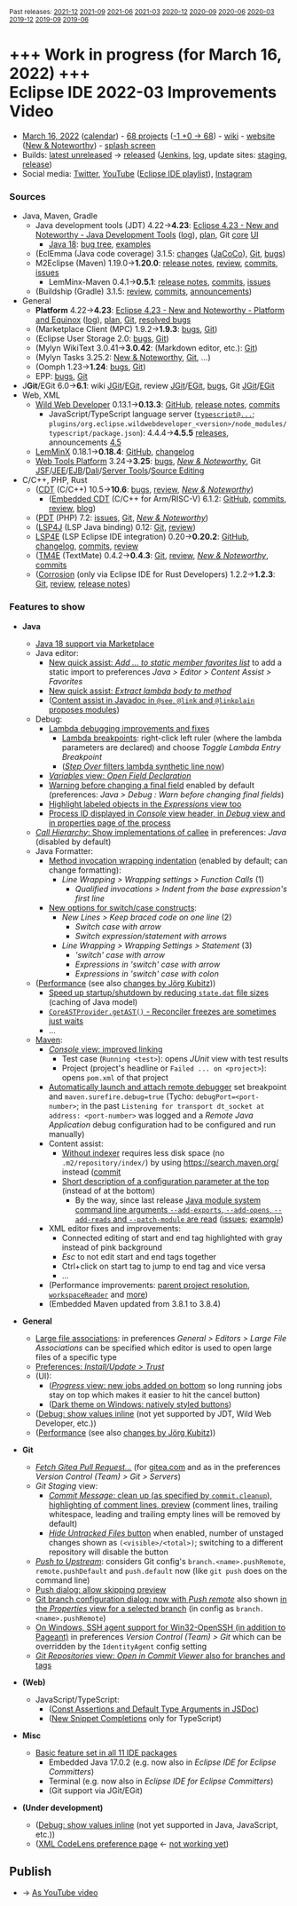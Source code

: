 <sup>Past releases:
[2021-12](https://github.com/howlger/Eclipse-IDE-improvements-videos/tree/2021-12)
[2021-09](https://github.com/howlger/Eclipse-IDE-improvements-videos/tree/2021-09)
[2021-06](https://github.com/howlger/Eclipse-IDE-improvements-videos/tree/2021-06)
[2021-03](https://github.com/howlger/Eclipse-IDE-improvements-videos/tree/2021-03)
[2020-12](https://github.com/howlger/Eclipse-IDE-improvements-videos/tree/2020-12)
[2020-09](https://github.com/howlger/Eclipse-IDE-improvements-videos/tree/2020-09)
[2020-06](https://github.com/howlger/Eclipse-IDE-improvements-videos/tree/2020-06)
[2020-03](https://github.com/howlger/Eclipse-IDE-improvements-videos/tree/2020-03)
[2019-12](https://github.com/howlger/Eclipse-IDE-improvements-videos/tree/2019-12)
[2019-09](https://github.com/howlger/Eclipse-IDE-improvements-videos/tree/2019-09)
[2019-06](https://github.com/howlger/Eclipse-IDE-improvements-videos/tree/2019-06)
</sup>

# +++ Work in progress (for March 16, 2022) +++<br> Eclipse IDE 2022-03 Improvements Video

* [March 16, 2022](https://calendar.google.com/calendar/event?eid=MG5na2VxbGIzdTYxcW80MGFjbzZ2bW9nbnAgZ2NoczdubTRudnBtODM3NDY5ZGRqOXRqbGtAZw&ctz=Europe/Berlin) ([calendar](https://calendar.google.com/calendar/embed?src=gchs7nm4nvpm837469ddj9tjlk@group.calendar.google.com&ctz=Europe/Berlin)) - [68 projects](https://projects.eclipse.org/releases/2022-03) ([-1 +0 → 68](projects_diff.txt)) - [wiki](https://wiki.eclipse.org/Category:SimRel-2022-03) - [website](https://eclipse.org/eclipseide/2022-03) ([New & Noteworthy](https://eclipse.org/eclipseide/2022-03/noteworthy)) - [splash screen](https://bugs.eclipse.org/bugs/show_bug.cgi?id=569333)
* Builds: [latest unreleased](https://download.eclipse.org/technology/epp/staging/) → [released](https://download.eclipse.org/technology/epp/downloads/release/2022-03/) ([Jenkins](https://ci.eclipse.org/packaging/job/simrel.epp-tycho-build), [log](https://git.eclipse.org/c/simrel/org.eclipse.simrel.build.git/log/), update sites: [staging](https://download.eclipse.org/staging/2022-03), [release](http://download.eclipse.org/releases/2022-03))
* Social media: [Twitter](http://twitter.com/EclipseJavaIDE), [YouTube](https://www.youtube.com/user/EclipseFdn) ([Eclipse IDE playlist](https://www.youtube.com/playlist?list=PLy7t4z5SYNaSNjL60ofpwVhfA7mOF3Pgk)), [Instagram](https://www.instagram.com/eclipsejavaide)


### Sources

* Java, Maven, Gradle
    * Java development tools (JDT) 4.22→**4.23**: [Eclipse 4.23 - New and Noteworthy - Java Development Tools](https://www.eclipse.org/eclipse/news/4.23/jdt.php) ([log](https://git.eclipse.org/c/www.eclipse.org/eclipse/news.git/log/)), [plan](https://www.eclipse.org/projects/project-plan.php?planurl=http://www.eclipse.org/eclipse/development/plans/eclipse_project_plan_4_23.xml#themes_and_priorities), Git [core](https://git.eclipse.org/c/jdt/eclipse.jdt.core.git/log/) [UI](https://git.eclipse.org/c/jdt/eclipse.jdt.ui.git/log/)
        * [Java 18](https://jdk.java.net/18/): [bug tree](https://bugs.eclipse.org/bugs/showdependencytree.cgi?id=575752&hide_resolved=0), [examples](https://wiki.eclipse.org/Java18/Examples)
    * (EclEmma (Java code coverage) 3.1.5: [changes](https://www.eclemma.org/changes.html) ([JaCoCo](https://www.jacoco.org/jacoco/trunk/doc/changes.html)), [Git](https://github.com/eclipse/eclemma/commits/master), [bugs](https://bugs.eclipse.org/bugs/buglist.cgi?product=Eclemma&query_format=advanced&order=changeddate%20DESC))
    * M2Eclipse (Maven) 1.19.0→**1.20.0**: [release notes](https://github.com/eclipse-m2e/m2e-core/blob/master/RELEASE_NOTES.md#1200), [review](https://projects.eclipse.org/projects/technology.m2e/reviews/1.20.0-release-review), [commits](https://github.com/eclipse-m2e/m2e-core/compare/1.19.0...1.20.0), [issues](https://github.com/eclipse-m2e/m2e-core/issues?q=is%3Aissue+sort%3Aupdated-desc+is%3Aclosed)
        * LemMinx-Maven 0.4.1→**0.5.1**: [release notes](https://github.com/eclipse/lemminx-maven/blob/master/RELEASE_NOTES.md#051), [commits](https://github.com/eclipse/lemminx-maven/compare/0.4.1...0.5.1), [issues](https://github.com/eclipse/lemminx-maven/issues?q=is%3Aissue+sort%3Aupdated-desc+is%3Aclosed)
    * (Buildship (Gradle) 3.1.5: [review](https://projects.eclipse.org/projects/tools.buildship/releases/3.1.5), [commits](https://github.com/eclipse/buildship/commits/master), [announcements](https://discuss.gradle.org/tag/buildship-release))
* General
    * **Platform** 4.22→**4.23**: [Eclipse 4.23 - New and Noteworthy - Platform and Equinox](https://www.eclipse.org/eclipse/news/4.23/platform.php) ([log](https://git.eclipse.org/c/www.eclipse.org/eclipse/news.git/log/)), [plan](https://www.eclipse.org/projects/project-plan.php?planurl=http://www.eclipse.org/eclipse/development/plans/eclipse_project_plan_4_23.xml#themes_and_priorities), [Git](https://git.eclipse.org/c/platform/eclipse.platform.ui.git/log/), [resolved bugs](https://bugs.eclipse.org/bugs/buglist.cgi?bug_status=RESOLVED&resolution=---&resolution=FIXED&product=Equinox&product=Platform&query_format=advanced&order=changeddate%20DESC)
    * (Marketplace Client (MPC) 1.9.2→**1.9.3**: [bugs](https://bugs.eclipse.org/bugs/buglist.cgi?product=MPC&query_format=advanced&order=changeddate%20DESC), [Git](https://git.eclipse.org/c/mpc/org.eclipse.epp.mpc.git/log/))
    * (Eclipse User Storage 2.0: [bugs](https://bugs.eclipse.org/bugs/buglist.cgi?product=USSSDK&query_format=advanced&order=changeddate%20DESC), [Git](https://git.eclipse.org/c/usssdk/org.eclipse.usssdk.git/log/))
    * (Mylyn WikiText 3.0.41→**3.0.42**: (Markdown editor, etc.): [Git](https://git.eclipse.org/c/mylyn/org.eclipse.mylyn.docs.git/log/))
    * (Mylyn Tasks 3.25.2: [New & Noteworthy](https://www.eclipse.org/mylyn/new/), [Git](https://git.eclipse.org/c/mylyn/org.eclipse.mylyn.tasks.git/log/), ...)
    * (Oomph 1.23→**1.24**: [bugs](https://bugs.eclipse.org/bugs/buglist.cgi?product=Oomph&query_format=advanced&order=changeddate%20DESC), [Git](https://git.eclipse.org/c/oomph/org.eclipse.oomph.git/log/))
    * EPP: [bugs](https://bugs.eclipse.org/bugs/buglist.cgi?product=EPP&query_format=advanced&order=changeddate%20DESC), [Git](https://git.eclipse.org/c/epp/org.eclipse.epp.packages.git/log/)
* J**Git**/EGit 6.0→**6.1**: wiki [JGit](https://wiki.eclipse.org/JGit/New_and_Noteworthy/6.1)/[EGit](https://wiki.eclipse.org/EGit/New_and_Noteworthy/6.1), review [JGit](https://projects.eclipse.org/projects/technology.jgit/reviews/6.1.0-release-review)/[EGit](https://projects.eclipse.org/projects/technology.egit/reviews/6.1.0-release-review), [bugs](https://bugs.eclipse.org/bugs/buglist.cgi?product=EGit&product=JGit&query_format=advanced&order=changeddate%20DESC), Git [JGit](https://git.eclipse.org/c/jgit/jgit.git/log/)/[EGit](https://git.eclipse.org/c/egit/egit.git/log/)
* Web, XML
    * [Wild Web Developer](https://projects.eclipse.org/projects/tools.wildwebdeveloper) 0.13.1→**0.13.3**: [GitHub](https://github.com/eclipse/wildwebdeveloper), [release notes](https://github.com/eclipse/wildwebdeveloper/blob/master/RELEASE_NOTES.md#0133), [commits](https://github.com/eclipse/wildwebdeveloper/compare/0.13.1...0.13.3)
        * JavaScript/TypeScript language server ([`typescript@...`](https://github.com/eclipse/wildwebdeveloper/blob/master/org.eclipse.wildwebdeveloper/pom.xml); `plugins/org.eclipse.wildwebdeveloper_<version>/node_modules/typescript/package.json`): 4.4.4→**4.5.5** [releases](https://github.com/microsoft/TypeScript/releases), announcements [4.5](https://devblogs.microsoft.com/typescript/announcing-typescript-4-5)
    * [LemMinX](https://projects.eclipse.org/projects/technology.lemminx) 0.18.1→**0.18.4**: [GitHub](https://github.com/eclipse/lemminx), [changelog](https://github.com/eclipse/lemminx/blob/master/CHANGELOG.md#0184-february-01-2022)
    * [Web Tools Platform](https://projects.eclipse.org/projects/webtools) 3.24→**3.25**: [bugs](https://bugs.eclipse.org/bugs/report.cgi?x_axis_field=bug_status&y_axis_field=product&query_format=report-table&classification=WebTools&target_milestone=3.25&format=table&action=wrap), [_New & Noteworthy_](https://www.eclipse.org/webtools/releases/3.25/NewAndNoteworthy/), Git [JSF](https://git.eclipse.org/c/jsf/webtools.jsf.git/log/)/[JEE](https://git.eclipse.org/c/jeetools/webtools.javaee.git/log/)/[EJB](https://git.eclipse.org/c/jeetools/webtools.ejb.git/log/)/[Dali](https://git.eclipse.org/c/dali/webtools.dali.git/log/)/[Server Tools](https://git.eclipse.org/c/servertools/webtools.servertools.git/log/)/[Source Editing](https://git.eclipse.org/c/sourceediting/webtools.sourceediting.git/log/)
* C/C++, PHP, Rust
    * ([CDT](https://projects.eclipse.org/projects/tools.cdt) (C/C++) 10.5→**10.6**: [bugs](https://bugs.eclipse.org/bugs/buglist.cgi?product=CDT&query_format=advanced&order=changeddate%20DESC), [review](https://projects.eclipse.org/projects/tools.cdt/reviews/10.6.0-release-review), [_New & Noteworthy_](https://wiki.eclipse.org/CDT/User/NewIn106))
        * ([Embedded CDT](https://projects.eclipse.org/projects/iot.embed-cdt) (C/C++ for Arm/RISC-V) 6.1.2: [GitHub](https://github.com/eclipse-embed-cdt/eclipse-plugins), [commits](https://github.com/eclipse-embed-cdt/eclipse-plugins/compare/v6.0.0...v6.1.2-202102181132), [review](https://projects.eclipse.org/projects/iot.embed-cdt/reviews/6.1.2-release-review), [blog](https://gnu-mcu-eclipse.github.io/blog/))
    * ([PDT](https://projects.eclipse.org/projects/tools.pdt) (PHP) 7.2: [issues](https://github.com/eclipse/pdt/issues?q=is%3Aissue+sort%3Aupdated-asc), [Git](https://github.com/eclipse/pdt/commits/master), [_New & Noteworthy_](https://wiki.eclipse.org/PDT/NewIn72))
    * ([LSP4J](https://projects.eclipse.org/projects/technology.lsp4j) (LSP Java binding) 0.12: [Git](https://github.com/eclipse/lsp4j/commits/master), [review](https://projects.eclipse.org/projects/technology.lsp4j))
    * [LSP4E](https://projects.eclipse.org/projects/technology.lsp4e) (LSP Eclipse IDE integration) 0.20→**0.20.2**: [GitHub](https://github.com/eclipse/lsp4e), [changelog](https://github.com/eclipse/lsp4e/blob/master/CHANGELOG.md#0200), [commits](https://github.com/eclipse/lsp4e/compare/0.20.0...0.20.2), [review](https://projects.eclipse.org/projects/technology.lsp4e/reviews/0.20.2-release-review)
    * ([TM4E](https://projects.eclipse.org/projects/technology.tm4e) (TextMate) 0.4.2→**0.4.3**: [Git](https://github.com/eclipse/tm4e/commits/master), [review](https://projects.eclipse.org/projects/technology.tm4e/reviews/0.4.3-release-review), [_New & Noteworthy_](https://github.com/eclipse/tm4e/blob/master/RELEASE_NOTES.md#043), [commits](https://github.com/eclipse/tm4e/compare/0.4.2...0.4.3)
    * ([Corrosion](https://github.com/eclipse/corrosion) (only via Eclipse IDE for Rust Developers) 1.2.2→**1.2.3**: [Git](https://github.com/eclipse/corrosion/commits/master), [review](https://projects.eclipse.org/projects/tools.corrosion/reviews/1.2.3-release-review), [release notes](https://github.com/eclipse/corrosion/blob/master/RELEASE_NOTES.md))


### Features to show

* **Java**
    * [Java 18 support via Marketplace](https://marketplace.eclipse.org/content/https://marketplace.eclipse.org/content/java-18-support-eclipse-2022-03-423)
    * Java editor:
        * [New quick assist: _Add ... to static member favorites list_](https://www.eclipse.org/eclipse/news/4.23/jdt.php#save-to-static-favorites) to add a static import to preferences _Java > Editor > Content Assist > Favorites_
        * [New quick assist: _Extract lambda body to method_](https://www.eclipse.org/eclipse/news/4.23/jdt.php#extract-lambda-body-to-method)
        * ([Content assist in Javadoc in `@see`, `@link` and `@linkplain` proposes modules](https://www.eclipse.org/eclipse/news/4.23/jdt.php#codeassist-module))
    * Debug:
        * [Lambda debugging improvements and fixes](https://bugs.eclipse.org/bugs/showdependencytree.cgi?id=578069&hide_resolved=0)
            * [Lambda breakpoints](https://www.eclipse.org/eclipse/news/4.23/jdt.php#lambda-entry-declaration): right-click left ruler (where the lambda parameters are declared) and choose _Toggle Lambda Entry Breakpoint_
            * ([_Step Over_ filters lambda synthetic line now](https://git.eclipse.org/c/jdt/eclipse.jdt.debug.git/commit/?id=010526220bd9e1ec8bf644fa40f947dc6b24b3bd))
        * [_Variables_ view: _Open Field Declaration_](https://www.eclipse.org/eclipse/news/4.23/jdt.php#open-field-declaration)
        * [Warning before changing a final field](https://www.eclipse.org/eclipse/news/4.23/jdt.php#finalFields) enabled by default (preferences: _Java > Debug : Warn before changing final fields_)
        * [Highlight labeled objects in the _Expressions_ view too](https://www.eclipse.org/eclipse/news/4.23/jdt.php#labels-in-expressions-view)
        * [Process ID displayed in _Console_ view header, in _Debug_ view and in properties page of the process](https://www.eclipse.org/eclipse/news/4.23/platform.php#process-pid)
    * [_Call Hierarchy_: Show implementations of callee](https://www.eclipse.org/eclipse/news/4.23/jdt.php#show-implementations-of-callee) in preferences: _Java_ (disabled by default)
    * Java Formatter:
        * [Method invocation wrapping indentation](https://www.eclipse.org/eclipse/news/4.23/jdt.php#formatter-wrap-invocation) (enabled by default; can change formatting):
            * _Line Wrapping > Wrapping settings > Function Calls_ (1)
                * _Qualified invocations > Indent from the base expression's first line_
        * [New options for switch/case constructs](https://www.eclipse.org/eclipse/news/4.23/jdt.php#formatter-switch-case):
            * _New Lines > Keep braced code on one line_ (2)
                * _Switch case with arrow_
                * _Switch expression/statement with arrows_
            * _Line Wrapping > Wrapping Settings > Statement_ (3)
                * _'switch' case with arrow_
                * _Expressions in 'switch' case with arrow_
                * _Expressions in 'switch' case with colon_
    * ([Performance](https://bugs.eclipse.org/bugs/buglist.cgi?classification=Eclipse%20Project&product=JDT&product=PDE&query_format=advanced&short_desc=performance&short_desc_type=allwordssubstr&target_milestone=4.23&target_milestone=4.23%20M1&target_milestone=4.23%20M2&target_milestone=4.23%20M3&target_milestone=4.23%20RC1&target_milestone=4.23%20RC2) (see also [changes by J&ouml;rg Kubitz](https://git.eclipse.org/r/q/owner:jkubitz-eclipse%2540gmx.de+status:merged)))
        * [Speed up startup/shutdown by reducing `state.dat` file sizes](https://bugs.eclipse.org/bugs/show_bug.cgi?id=576646) (caching of Java model)
        * [`CoreASTProvider.getAST()` - Reconciler freezes are sometimes just waits](https://bugs.eclipse.org/bugs/show_bug.cgi?id=575864)
        * ...
    * [Maven](https://github.com/eclipse-m2e/m2e-core/blob/master/RELEASE_NOTES.md#1200):
        * [_Console_ view: improved linking](https://github.com/eclipse-m2e/m2e-core/blob/master/RELEASE_NOTES.md#improved-links-to-junit-test-reports-and-project-pomxml-in-the-console-of-a-maven-build)
            * Test case (`Running <test>`): opens _JUnit_ view with test results
            * Project (project's headline or `Failed ... on <project>`): opens `pom.xml` of that project
        * [Automatically launch and attach remote debugger](https://github.com/eclipse-m2e/m2e-core/blob/master/RELEASE_NOTES.md#automatically-launch-and-attach-remote-application-debugger-when-maven-plug-in-starts-a-forked-jvm-that-waits-for-a-debugger) set breakpoint and `maven.surefire.debug=true` (Tycho: `debugPort=<port-number>`; in the past `Listening for transport dt_socket at address: <port-number>` was logged and a _Remote Java Application_ debug configuration had to be configured and run manually)
        * Content assist:
            * [Without indexer](https://github.com/eclipse-m2e/m2e-core/blob/master/RELEASE_NOTES.md#improved-lemminx-based-editor-with-newer-lemminx-maven) requires less disk space (no `.m2/repository/index/`) by using https://search.maven.org/ instead ([commit](https://github.com/eclipse/lemminx-maven/commit/3047870c5a8eb7c84f574e3156535cb60098d036)
            * [Short description of a configuration parameter at the top](https://github.com/eclipse-m2e/m2e-core/issues/477) (instead of at the bottom)
                * By the way, since last release [Java module system command line arguments `--add-exports`, `--add-opens`, `--add-reads` and `--patch-module` are read](https://github.com/eclipse-m2e/m2e-core/blob/master/RELEASE_NOTES.md#one-way-synchronization-for-jpms-directives-from-maven-compiler-arguments-to-classpath-file) ([issues](https://github.com/eclipse-m2e/m2e-core/pull/216#issuecomment-856114907); [example](https://github.com/eclipse-m2e/m2e-core/issues/136#issuecomment-1060327287))
        * XML editor fixes and improvements:
            * Connected editing of start and end tag highlighted with gray instead of pink background
            * _Esc_ to not edit start and end tags together
            * Ctrl+click on start tag to jump to end tag and vice versa
            * ...
        * (Performance improvements: [parent project resolution](https://github.com/eclipse-m2e/m2e-core/commit/ec12bd6222c377f93e21af0dc1988fba2134123d), [`workspaceReader`](https://github.com/eclipse/lemminx-maven/commit/18fb1e5c791435d44d9ce176145622d43556ec1d) and [more](https://github.com/eclipse/lemminx-maven/commit/256aad5056a9963b284a961971cb39ab543ae118))
        * (Embedded Maven updated from 3.8.1 to 3.8.4)
* **General**
    * [Large file associations](https://www.eclipse.org/eclipse/news/4.23/platform.php#large-file-associations): in preferences _General > Editors > Large File Associations_ can be specified which editor is used to open large files of a specific type
    * [Preferences: _Install/Update > Trust_](https://www.eclipse.org/eclipse/news/4.23/platform.php#manage-trusted-pgp-keys)
    * (UI):
        * ([_Progress_ view: new jobs added on bottom](https://www.eclipse.org/eclipse/news/4.23/platform.php#ProgressStableSort) so long running jobs stay on top which makes it easier to hit the cancel button)
        * ([Dark theme on Windows: natively styled buttons](https://www.eclipse.org/eclipse/news/4.23/platform.php#win32-dark-buttons-css))
    * ([Debug: show values inline](https://www.eclipse.org/eclipse/news/4.23/platform.php#inline-debug-values) (not yet supported by JDT, Wild Web Developer, etc.))
    * ([Performance](https://bugs.eclipse.org/bugs/buglist.cgi?classification=Eclipse%20Project&product=JDT&product=PDE&query_format=advanced&short_desc=performance&short_desc_type=allwordssubstr&target_milestone=4.23&target_milestone=4.23%20M1&target_milestone=4.23%20M2&target_milestone=4.23%20M3&target_milestone=4.23%20RC1&target_milestone=4.23%20RC2) (see also [changes by J&ouml;rg Kubitz](https://git.eclipse.org/r/q/owner:jkubitz-eclipse%2540gmx.de+status:merged)))
* **Git**
    * [_Fetch Gitea Pull Request..._](https://wiki.eclipse.org/EGit/New_and_Noteworthy/6.1#Fetching_Pull_Requests) (for [gitea.com](https://gitea.com) and as in the preferences _Version Control (Team) > Git > Servers_)
    * _Git Staging_ view:
        * [_Commit Message_: clean up (as specified by `commit.cleanup`), highlighting of comment lines, preview](https://wiki.eclipse.org/EGit/New_and_Noteworthy/6.1#Commit_Messages) (comment lines, trailing whitespace, leading and trailing empty lines will be removed by default)
        * [_Hide Untracked Files_ button](https://wiki.eclipse.org/EGit/New_and_Noteworthy/6.1#Hiding_Untracked_Files) when enabled, number of unstaged changes shown as `(<visible>/<total>)`; switching to a different repository will disable the button
    * [_Push to Upstream_](https://wiki.eclipse.org/EGit/New_and_Noteworthy/6.1#Push_to_Upstream): considers Git config's `branch.<name>.pushRemote`, `remote.pushDefault` and `push.default` now (like `git push` does on the command line)
    * [Push dialog: allow skipping preview](https://bugs.eclipse.org/bugs/show_bug.cgi?id=577079)
    * [Git branch configuration dialog: now with _Push remote_](https://git.eclipse.org/c/egit/egit.git/commit/?id=d5001280ff9d97634b0f777902c05ebfabd81580) also shown [in the _Properties_ view for a selected branch](https://git.eclipse.org/c/egit/egit.git/commit/?id=871e432f6cf67358ad53df051bb396e6e503551d) (in config as `branch.<name>.pushRemote`)
    * [On Windows, SSH agent support for Win32-OpenSSH (in addition to Pageant)](https://wiki.eclipse.org/EGit/New_and_Noteworthy/6.1#SSH_Agent_Support) in preferences _Version Control (Team) > Git_ which can be overridden by the `IdentityAgent` config setting
    * [_Git Repositories_ view: _Open in Commit Viewer_ also for branches and tags](https://wiki.eclipse.org/EGit/New_and_Noteworthy/6.1#Git_Repositories_View)
* **(Web)**
    * JavaScript/TypeScript:
        * ([Const Assertions and Default Type Arguments in JSDoc](https://devblogs.microsoft.com/typescript/announcing-typescript-4-5/#jsdoc-const-and-type-arg-defaults))
        * ([New Snippet Completions](https://devblogs.microsoft.com/typescript/announcing-typescript-4-5/#snippet-completions) only for TypeScript)
* **Misc**
    * [Basic feature set in all 11 IDE packages](https://bugs.eclipse.org/bugs/show_bug.cgi?id=577714)
        * Embedded Java 17.0.2 (e.g. now also in _Eclipse IDE for Eclipse Committers_)
        * Terminal (e.g. now also in _Eclipse IDE for Eclipse Committers_)
        * (Git support via JGit/EGit)

* **(Under development)**
    * ([Debug: show values inline](https://www.eclipse.org/eclipse/news/4.23/platform.php#inline-debug-values) (not yet supported in Java, JavaScript, etc.))
    * ([XML CodeLens preference page](https://github.com/eclipse/wildwebdeveloper/issues/636) ← [not working yet](https://github.com/eclipse/wildwebdeveloper/issues/644))

## Publish
* → [As YouTube video](https://www.youtube.com/playlist?list=PLnh_8hTD4yvnhXSttuewEKgKkmlIj_ND-)
